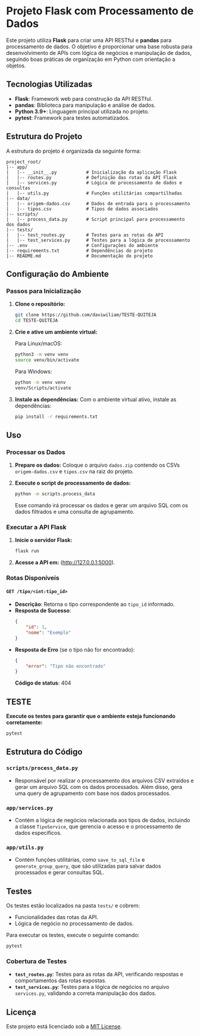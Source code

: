 
# Projeto Flask com Processamento de Dados

Este projeto utiliza **Flask** para criar uma API RESTful e **pandas** para processamento de dados. O objetivo é proporcionar uma base robusta para desenvolvimento de APIs com lógica de negócios e manipulação de dados, seguindo boas práticas de organização em Python com orientação a objetos.

## Tecnologias Utilizadas

- **Flask**: Framework web para construção da API RESTful.
- **pandas**: Biblioteca para manipulação e análise de dados.
- **Python 3.9+**: Linguagem principal utilizada no projeto.
- **pytest**: Framework para testes automatizados.

## Estrutura do Projeto

A estrutura do projeto é organizada da seguinte forma:

```plaintext
project_root/
|-- app/
|   |-- __init__.py           # Inicialização da aplicação Flask
|   |-- routes.py             # Definição das rotas da API Flask
|   |-- services.py           # Lógica de processamento de dados e consultas
|   |-- utils.py              # Funções utilitárias compartilhadas
|-- data/
|   |-- origem-dados.csv      # Dados de entrada para o processamento
|   |-- tipos.csv             # Tipos de dados associados
|-- scripts/
|   |-- process_data.py       # Script principal para processamento dos dados
|-- tests/
|   |-- test_routes.py        # Testes para as rotas da API
|   |-- test_services.py      # Testes para a lógica de processamento
|-- .env                      # Configurações do ambiente
|-- requirements.txt          # Dependências do projeto
|-- README.md                 # Documentação do projeto
```

## Configuração do Ambiente

### Passos para Inicialização

1. **Clone o repositório:**
   ```bash
   git clone https://github.com/daviwiliam/TESTE-QUITEJA
   cd TESTE-QUITEJA
   ```

2. **Crie e ative um ambiente virtual:**

   Para Linux/macOS:
   ```bash
   python3 -m venv venv
   source venv/bin/activate
   ```
   Para Windows:
   ```bash
   python -m venv venv
   venv/Scripts/activate
   ```

3. **Instale as dependências:**
   Com o ambiente virtual ativo, instale as dependências:
   ```bash
   pip install -r requirements.txt
   ```
   
## Uso

### Processar os Dados

1. **Prepare os dados:**
   Coloque o arquivo `dados.zip` contendo os CSVs `origem-dados.csv` e `tipos.csv` na raiz do projeto.

2. **Execute o script de processamento de dados:**
   ```bash
   python -m scripts.process_data
   ```
   Esse comando irá processar os dados e gerar um arquivo SQL com os dados filtrados e uma consulta de agrupamento.

### Executar a API Flask

1. **Inicie o servidor Flask:**
   ```bash
   flask run
   ```

2. **Acesse a API em:** (http://127.0.0.1:5000).

### Rotas Disponíveis

#### `GET /tipo/<int:tipo_id>`
- **Descrição**: Retorna o tipo correspondente ao `tipo_id` informado.
- **Resposta de Sucesso**:
  ```json
  {
      "id": 1,
      "nome": "Exemplo"
  }
  ```
- **Resposta de Erro** (se o tipo não for encontrado):
  ```json
  {
      "error": "Tipo não encontrado"
  }
  ```
  **Código de status**: 404

## TESTE

 **Execute os testes para garantir que o ambiente esteja funcionando corretamente:**
   ```bash
   pytest
   ```

## Estrutura do Código

### `scripts/process_data.py`
- Responsável por realizar o processamento dos arquivos CSV extraídos e gerar um arquivo SQL com os dados processados. Além disso, gera uma query de agrupamento com base nos dados processados.

### `app/services.py`
- Contém a lógica de negócios relacionada aos tipos de dados, incluindo a classe `TipoService`, que gerencia o acesso e o processamento de dados específicos.

### `app/utils.py`
- Contém funções utilitárias, como `save_to_sql_file` e `generate_group_query`, que são utilizadas para salvar dados processados e gerar consultas SQL.

## Testes

Os testes estão localizados na pasta `tests/` e cobrem:

- Funcionalidades das rotas da API.
- Lógica de negócio no processamento de dados.

Para executar os testes, execute o seguinte comando:

```bash
pytest
```

### Cobertura de Testes

- **`test_routes.py`**: Testes para as rotas da API, verificando respostas e comportamentos das rotas expostas.
- **`test_services.py`**: Testes para a lógica de negócios no arquivo `services.py`, validando a correta manipulação dos dados.

## Licença

Este projeto está licenciado sob a [MIT License](LICENSE).
